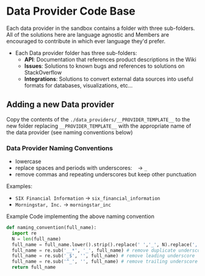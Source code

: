 Data Provider Code Base
=======================

Each data provider in the sandbox contains a folder with three sub-folders.
All of the solutions here are language agnostic and Members are encouraged to
contribute in which ever language they'd prefer.

* Each Data provider folder has three sub-folders:
  * **API​**: Documentation that references product descriptions in the Wiki
  * **Issues​**: Solutions to known bugs and references to solutions on StackOverflow
  * **Integrations​**: Solutions to convert external data sources into useful formats for databases, visualizations, etc...

## Adding a new Data provider ##
Copy the contents of the `./data_providers/__PROVIDER_TEMPLATE__` to the new
folder replacing `__PROVIDER_TEMPLATE__` with the appropriate name of the data provider (see naming conventions below)

### Data Provider Naming Conventions ###
 * lowercase
 * replace spaces and periods with underscores:  ` ` -> `_`
 * remove commas and repeating underscores but keep other punctuation

Examples:
 * `SIX Financial Information` -> `six_financial_information`
 * `Morningstar, Inc.` -> `morningstar_inc`

 Example Code implementing the above naming convention
```python
def naming_convention(full_name):
  import re
  N = len(full_name)
  full_name = full_name.lower().strip().replace(' ','_', N).replace(',','', N).replace('.','_', N)
  full_name = re.sub('__*', '_', full_name) # remove duplicate underscores
  full_name = re.sub('_$', '', full_name) # remove leading underscore
  full_name = re.sub('^_', '', full_name) # remove trailing underscore
  return full_name
```
